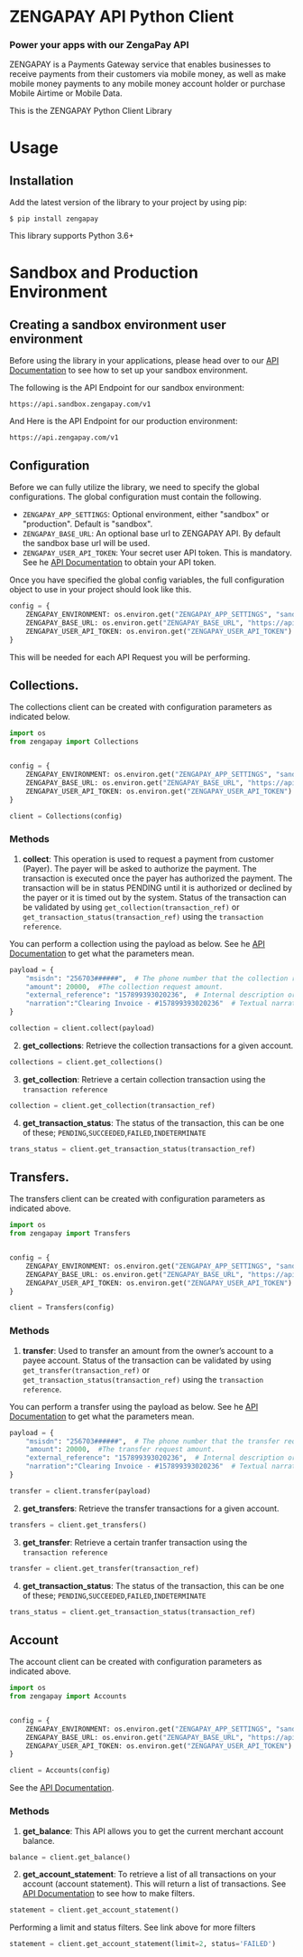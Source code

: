 # ZENGAPAY API Python Client
### Power your apps with our ZengaPay API

ZENGAPAY is a Payments Gateway service that enables businesses to receive payments from their customers via mobile money, as well as make mobile money payments to any mobile money account holder or purchase Mobile Airtime or Mobile Data.

This is the ZENGAPAY Python Client Library

# Usage
## Installation
Add the latest version of the library to your project by using pip:

```
$ pip install zengapay
```

This library supports Python 3.6+

# Sandbox and Production Environment
## Creating a sandbox environment user environment
Before using the library in your applications, please head over to our [API Documentation](https://developers.zengapay.com/#getting-started) to see how to set up your sandbox environment.

The following is the API Endpoint for our sandbox environment:

```
https://api.sandbox.zengapay.com/v1
```

And Here is the API Endpoint for our production environment:

```
https://api.zengapay.com/v1
```

## Configuration
Before we can fully utilize the library, we need to specify the global configurations. The global configuration must contain the following.

- `ZENGAPAY_APP_SETTINGS`: Optional environment, either "sandbox" or "production". Default is "sandbox".
- `ZENGAPAY_BASE_URL`: An optional base url to ZENGAPAY API. By default the sandbox base url will be used.
- `ZENGAPAY_USER_API_TOKEN`: Your secret user API token. This is mandatory. See he [API Documentation](https://developers.zengapay.com/#getting-started) to obtain your API token.

Once you have specified the global config variables, the full configuration object to use in your project should look like this.

```python
config = {
    ZENGAPAY_ENVIRONMENT: os.environ.get("ZENGAPAY_APP_SETTINGS", "sandbox"),
    ZENGAPAY_BASE_URL: os.environ.get("ZENGAPAY_BASE_URL", "https://api.sandbox.zengapay.com/v1"),
    ZENGAPAY_USER_API_TOKEN: os.environ.get("ZENGAPAY_USER_API_TOKEN")
}
```

This will be needed for each API Request you will be performing.

## Collections.
The collections client can be created with configuration parameters as indicated below.

```python
import os
from zengapay import Collections


config = {
    ZENGAPAY_ENVIRONMENT: os.environ.get("ZENGAPAY_APP_SETTINGS", "sandbox"),
    ZENGAPAY_BASE_URL: os.environ.get("ZENGAPAY_BASE_URL", "https://api.sandbox.zengapay.com/v1"),
    ZENGAPAY_USER_API_TOKEN: os.environ.get("ZENGAPAY_USER_API_TOKEN")
}

client = Collections(config)
```

### Methods
1. **collect**: This operation is used to request a payment from customer (Payer). The payer will be asked to authorize the payment. The transaction is executed once the payer has authorized the payment. The transaction will be in status PENDING until it is authorized or declined by the payer or it is timed out by the system. Status of the transaction can be validated by using `get_collection(transaction_ref)` or `get_transaction_status(transaction_ref)` using the `transaction reference`.

You can perform a collection using the payload as below. See he [API Documentation](https://developers.zengapay.com/#collections) to get what the parameters mean.

```python
payload = {
    "msisdn": "256703######",  # The phone number that the collection request is intended for.
    "amount": 20000,  #The collection request amount.
    "external_reference": "157899393020236",  # Internal description or reason for this collection request and must be unique for every request. 
    "narration":"Clearing Invoice - #157899393020236"  # Textual narrative describing the transaction. 
}

collection = client.collect(payload)
```

2. **get_collections**: Retrieve the collection transactions for a given account.

```python
collections = client.get_collections()
```

3. **get_collection**: Retrieve a certain collection transaction using the `transaction reference`

```python
collection = client.get_collection(transaction_ref)
```

4. **get_transaction_status**: The status of the transaction, this can be one of these; `PENDING`,`SUCCEEDED`,`FAILED`,`INDETERMINATE`

```python
trans_status = client.get_transaction_status(transaction_ref)
```

## Transfers.
The transfers client can be created with configuration parameters as indicated above.

```python
import os
from zengapay import Transfers


config = {
    ZENGAPAY_ENVIRONMENT: os.environ.get("ZENGAPAY_APP_SETTINGS", "sandbox"),
    ZENGAPAY_BASE_URL: os.environ.get("ZENGAPAY_BASE_URL", "https://api.sandbox.zengapay.com/v1"),
    ZENGAPAY_USER_API_TOKEN: os.environ.get("ZENGAPAY_USER_API_TOKEN")
}

client = Transfers(config)
```

### Methods
1. **transfer**: Used to transfer an amount from the owner’s account to a payee account. Status of the transaction can be validated by using `get_transfer(transaction_ref)` or `get_transaction_status(transaction_ref)` using the `transaction reference`.

You can perform a transfer using the payload as below. See he [API Documentation](https://developers.zengapay.com/#transfers) to get what the parameters mean.

```python
payload = {
    "msisdn": "256703######",  # The phone number that the transfer request is intended for.
    "amount": 20000,  #The transfer request amount.
    "external_reference": "157899393020236",  # Internal description or reason for this transfer request and must be unique for every request. 
    "narration":"Clearing Invoice - #157899393020236"  # Textual narrative describing the transaction. 
}

transfer = client.transfer(payload)
```

2. **get_transfers**: Retrieve the transfer transactions for a given account.

```python
transfers = client.get_transfers()
```

3. **get_transfer**: Retrieve a certain tranfer transaction using the `transaction reference`

```python
transfer = client.get_transfer(transaction_ref)
```

4. **get_transaction_status**: The status of the transaction, this can be one of these; `PENDING`,`SUCCEEDED`,`FAILED`,`INDETERMINATE`

```python
trans_status = client.get_transaction_status(transaction_ref)
```

## Account
The account client can be created with configuration parameters as indicated above.

```python
import os
from zengapay import Accounts


config = {
    ZENGAPAY_ENVIRONMENT: os.environ.get("ZENGAPAY_APP_SETTINGS", "sandbox"),
    ZENGAPAY_BASE_URL: os.environ.get("ZENGAPAY_BASE_URL", "https://api.sandbox.zengapay.com/v1"),
    ZENGAPAY_USER_API_TOKEN: os.environ.get("ZENGAPAY_USER_API_TOKEN")
}

client = Accounts(config)
```

See the [API Documentation](https://developers.zengapay.com/#account).

### Methods
1. **get_balance**: This API allows you to get the current merchant account balance.

```python
balance = client.get_balance()
```

2. **get_account_statement**: To retrieve a list of all transactions on your account (account statement). This will return a list of transactions. See [API Documentation](https://developers.zengapay.com/#account-statement) to see how to make filters.

```python
statement = client.get_account_statement()
```

Performing a limit and status filters. See link above for more filters

```python
statement = client.get_account_statement(limit=2, status='FAILED')
```
